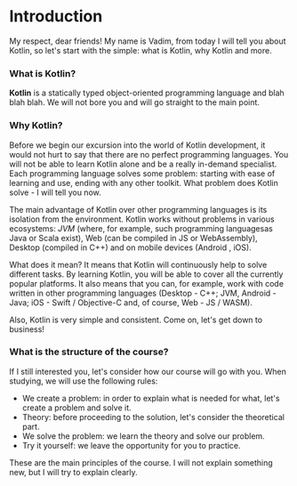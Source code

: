 # Introduction
My respect, dear friends! My name is Vadim, from today I will tell you about Kotlin, so let's start with the simple: what is Kotlin, why Kotlin and more.
### What is Kotlin?
**Kotlin** is a statically typed object-oriented programming language and blah blah blah. We will not bore you and will go straight to the main point.
### Why Kotlin?
Before we begin our excursion into the world of Kotlin development, it would not hurt to say that there are no perfect programming languages. You will not be able to learn Kotlin alone and be a really in-demand specialist. Each programming language solves some problem: starting with ease of learning and use, ending with any other toolkit. What problem does Kotlin solve - I will tell you now.

The main advantage of Kotlin over other programming languages ​​is its isolation from the environment. Kotlin works without problems in various ecosystems: *JVM* (where, for example, such programming languages ​​as Java or Scala exist), Web (can be compiled in JS or WebAssembly), Desktop (compiled in C++) and on mobile devices (Android , iOS).

What does it mean? It means that Kotlin will continuously help to solve different tasks.
By learning Kotlin, you will be able to cover all the currently popular platforms. It also means that you can, for example, work with code written in other programming languages ​​(Desktop - C++; JVM, Android - Java; iOS - Swift / Objective-C and, of course, Web - JS / WASM).

Also, Kotlin is very simple and consistent. Come on, let's get down to business!
### What is the structure of the course?
If I still interested you, let's consider how our course will go with you.
When studying, we will use the following rules:
- We create a problem: in order to explain what is needed for what, let's create a problem and solve it.
- Theory: before proceeding to the solution, let's consider the theoretical part.
- We solve the problem: we learn the theory and solve our problem.
- Try it yourself: we leave the opportunity for you to practice.

These are the main principles of the course. I will not explain something new, but I will try to explain clearly.
